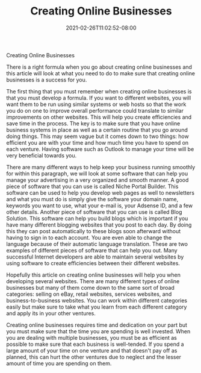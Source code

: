﻿---
title: "Creating Online Businesses"
date: 2021-02-26T11:02:52-08:00
description: "creating an online business Tips for Web Success"
featured_image: "/images/creating an online business.jpg"
tags: ["creating an online business"]
---

Creating Online Businesses

There is a right formula when you go about creating online businesses and this article will look at what you need to do to make sure that creating online businesses is a success for you. 

The first thing that you must remember when creating online businesses is that you must develop a formula.  If you want to different websites, you will want them to be run using similar systems or web hosts so that the work you do on one to improve overall performance could translate to similar improvements on other websites. This will help you create efficiencies and save time in the process.   The key is to make sure that you have online business systems in place as well as a certain routine that you go around doing things.  This may seem vague but it comes down to two things: how efficient you are with your time and how much time you have to spend on each venture.  Having software such as Outlook to manage your time will be very beneficial towards you.

There are many different ways to help keep your business running smoothly for within this paragraph, we will look at some software that can help you manage your advertising in a very organized and smooth manner.  A good piece of software that you can use is called Niche Portal Builder. This software can be used to help you develop web pages as well to newsletters and what you must do is simply give the software your domain name, keywords you want to use, what your e-mail is, your Adsense ID, and a few other details.  Another piece of software that you can use is called Blog Solution. This software can help you build blogs which is important if you have many different blogging websites that you post to each day.  By doing this they can post automatically to these blogs soon afterward without having to sign in to each account.  You are even able to change the language because of their automatic language translation.  These are two examples of different pieces of software that can help you out.  Many successful Internet developers are able to maintain several websites by using software to create efficiencies between their different websites. 

Hopefully this article on creating online businesses will help you when developing several websites.  There are many different types of online businesses but many of them come down to the same sort of broad categories: selling on eBay, retail websites, services websites, and business-to-business websites.  You can work within different categories easily but make sure to take what you learn from each different category and apply its in your other ventures.

Creating online businesses requires time and dedication on your part but you must make sure that the time you are spending is well invested. When you are dealing with multiple businesses, you must be as efficient as possible to make sure that each business is well-tended. If you spend a large amount of your time on one venture and that doesn't pay off as planned, this can hurt the other ventures due to neglect and the lesser amount of time you are spending on them. 

